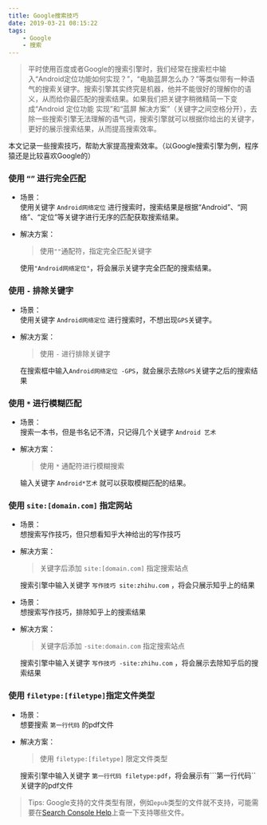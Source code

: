 ```yaml
---
title: Google搜索技巧
date: 2019-03-21 08:15:22
tags:
    - Google
    - 搜索
---
```



> 平时使用百度或者Google的搜索引擎时，我们经常在搜索栏中输入“Android定位功能如何实现？”，“电脑蓝屏怎么办？”等类似带有一种语气的搜索关键字。搜索引擎其实终究是机器，他并不能很好的理解你的语义，从而给你最匹配的搜索结果。如果我们把关键字稍微精简一下变成“Android 定位功能 实现”和“蓝屏 解决方案”（关键字之间空格分开），去除一些搜索引擎无法理解的语气词，搜索引擎就可以根据你给出的关键字，更好的展示搜索结果，从而提高搜索效率。

本文记录一些搜索技巧，帮助大家提高搜索效率。（以Google搜索引擎为例，程序猿还是比较喜欢Google的）    

<!-- more -->
### 使用 ``“”`` 进行完全匹配    

- 场景：    
使用关键字 ``Android网络定位`` 进行搜索时，搜索结果是根据“Android”、“网络”、“定位”等关键字进行无序的匹配获取搜索结果。
- 解决方案：  
    > 使用``""``通配符，指定完全匹配关键字  

    使用``"Android网络定位"``，将会展示关键字完全匹配的搜索结果。   

### 使用 ``-`` 排除关键字   

- 场景：    
使用关键字 ``Android网络定位`` 进行搜索时，不想出现``GPS``关键字。
- 解决方案：    
    > 使用 ``-`` 进行排除关键字 

    在搜索框中输入``Android网络定位 -GPS``，就会展示去除``GPS``关键字之后的搜索结果     


### 使用 ``*`` 进行模糊匹配
- 场景：    
搜索一本书，但是书名记不清，只记得几个关键字 ``Android 艺术``
- 解决方案：
    > 使用 ``*`` 通配符进行模糊搜索 

    输入关键字 ``Android*艺术`` 就可以获取模糊匹配的结果。  


### 使用 ``site:[domain.com]`` 指定网站
- 场景：    
想搜索写作技巧，但只想看知乎大神给出的写作技巧
- 解决方案：    
    > 关键字后添加 ``site:[domain.com]`` 指定搜索站点

    搜索引擎中输入关键字 ``写作技巧 site:zhihu.com`` ，将会只展示知乎上的结果

- 场景：    
想搜索写作技巧，排除知乎上的搜索结果
- 解决方案：    
    > 关键字后添加 ``-site:domain.com`` 指定搜索站点

    搜索引擎中输入关键字 ``写作技巧 -site:zhihu.com`` ，将会展示去除知乎后的搜索结果


### 使用 ``filetype:[filetype]``指定文件类型
- 场景：    
想要搜索 ``第一行代码`` 的pdf文件
- 解决方案：    
    > 使用 ``filetype:[filetype]`` 限定文件类型

    搜索引擎中输入关键字 ``第一行代码 filetype:pdf``，将会展示有```第一行代码`` 关键字的pdf文件

> Tips: Google支持的文件类型有限，例如``epub``类型的文件就不支持，可能需要在[Search Console Help](https://support.google.com/webmasters/answer/35287?hl=en)上查一下支持哪些文件。
